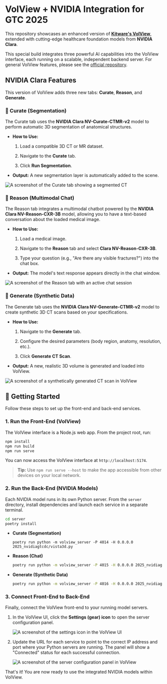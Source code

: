 # VolView + NVIDIA Integration for GTC 2025

This repository showcases an enhanced version of [**Kitware's
VolView**](https://github.com/Kitware/VolView), extended with cutting-edge
healthcare foundation models from **NVIDIA Clara**.

This special build integrates three powerful AI capabilities into the VolView
interface, each running on a scalable, independent backend server. For general
VolView features, please see the [official
repository](https://github.com/Kitware/VolView).

## NVIDIA Clara Features

This version of VolView adds three new tabs: **Curate**, **Reason**, and
**Generate**.

### 🧠 Curate (Segmentation)

The Curate tab uses the **NVIDIA Clara NV-Curate-CTMR-v2** model to perform
automatic 3D segmentation of anatomical structures.

* **How to Use:**

  1. Load a compatible 3D CT or MR dataset.

  2. Navigate to the **Curate** tab.

  3. Click **Run Segmentation**.

* **Output:** A new segmentation layer is automatically added to the scene.

![A screenshot of the Curate tab showing a segmented
CT](docs/assets/curate_tab_example.jpeg)

### 💬 Reason (Multimodal Chat)

The Reason tab integrates a multimodal chatbot powered by the **NVIDIA Clara
NV-Reason-CXR-3B** model, allowing you to have a text-based conversation about
the loaded medical image.

* **How to Use:**

  1. Load a medical image.

  2. Navigate to the **Reason** tab and select **Clara NV-Reason-CXR-3B**.

  3. Type your question (e.g., "Are there any visible fractures?") into the
     chat box.

* **Output:** The model's text response appears directly in the chat window.

![A screenshot of the Reason tab with an active chat
session](docs/assets/reason_tab_example.jpeg)

### 🎲 Generate (Synthetic Data)

The Generate tab uses the **NVIDIA Clara NV-Generate-CTMR-v2** model to create
synthetic 3D CT scans based on your specifications.

* **How to Use:**

  1. Navigate to the **Generate** tab.

  2. Configure the desired parameters (body region, anatomy, resolution, etc.).

  3. Click **Generate CT Scan**.

* **Output:** A new, realistic 3D volume is generated and loaded into VolView.

![A screenshot of a synthetically generated CT scan in
VolView](docs/assets/generate_tab_example.jpeg)

## 🚀 Getting Started

Follow these steps to set up the front-end and back-end services.

### 1. Run the Front-End (VolView)

The VolView interface is a Node.js web app. From the project root, run:

```sh
npm install
npm run build
npm run serve
```

You can now access the VolView interface at `http://localhost:5174`.

> **Tip:** Use `npm run serve --host` to make the app accessible from other
> devices on your local network.

### 2. Run the Back-End (NVIDIA Models)

Each NVIDIA model runs in its own Python server. From the `server` directory,
install dependencies and launch each service in a separate terminal.

```sh
cd server
poetry install
```

* **Curate (Segmentation)**

  ```ph
  poetry run python -m volview_server -P 4014 -H 0.0.0.0 2025_nvidiagtcdc/vista3d.py
  ```

* **Reason (Chat)**

  ```sh
  poetry run python -m volview_server -P 4015 -H 0.0.0.0 2025_nvidiagtcdc/chat.py
  ```

* **Generate (Synthetic Data)**

  ```sh
  poetry run python -m volview_server -P 4016 -H 0.0.0.0 2025_nvidiagtcdc/maisi.py
  ```

### 3. Connect Front-End to Back-End

Finally, connect the VolView front-end to your running model servers.

1. In the VolView UI, click the **Settings (gear) icon** to open the server
   configuration panel.

   ![A screenshot of the settings icon in the VolView
   UI](docs/assets/volview-server-config-1.png)

2. Update the URL for each service to point to the correct IP address and port
   where your Python servers are running. The panel will show a "Connected"
   status for each successful connection.

   ![A screenshot of the server configuration panel in
   VolView](docs/assets/volview-server-config-2.png)

That's it! You are now ready to use the integrated NVIDIA models within VolView.
